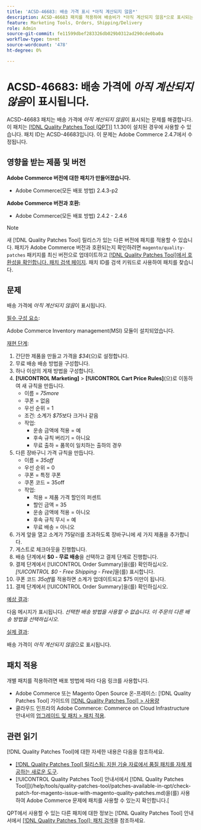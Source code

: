 ```yaml
---
title: 'ACSD-46683: 배송 가격 표시 *아직 계산되지 않음*'
description: ACSD-46683 패치를 적용하여 배송비가 *아직 계산되지 않음*으로 표시되는 Adobe Commerce 문제를 해결합니다.
feature: Marketing Tools, Orders, Shipping/Delivery
role: Admin
source-git-commit: fe11599dbef283326db029b0312ad290cde0ba0a
workflow-type: tm+mt
source-wordcount: '478'
ht-degree: 0%

---
```


# ACSD-46683: 배송 가격에 *아직 계산되지 않음*&#x200B;이 표시됩니다.

ACSD-46683 패치는 배송 가격에 *아직 계산되지 않음*&#x200B;이 표시되는 문제를 해결합니다. 이 패치는 [[!DNL Quality Patches Tool (QPT)]](https://experienceleague.adobe.com/en/docs/commerce-knowledge-base/kb/announcements/commerce-announcements/magento-quality-patches-released-new-tool-to-self-serve-quality-patches) 1.1.30이 설치된 경우에 사용할 수 있습니다. 패치 ID는 ACSD-46683입니다. 이 문제는 Adobe Commerce 2.4.7에서 수정됩니다.

## 영향을 받는 제품 및 버전

**Adobe Commerce 버전에 대한 패치가 만들어졌습니다.**

* Adobe Commerce(모든 배포 방법) 2.4.3-p2

**Adobe Commerce 버전과 호환:**

* Adobe Commerce(모든 배포 방법) 2.4.2 - 2.4.6

>[!NOTE]
>
>새 [!DNL Quality Patches Tool] 릴리스가 있는 다른 버전에 패치를 적용할 수 있습니다. 패치가 Adobe Commerce 버전과 호환되는지 확인하려면 `magento/quality-patches` 패키지를 최신 버전으로 업데이트하고 [[!DNL Quality Patches Tool]에서 호환성을 확인합니다. 패치 검색 페이지](https://experienceleague.adobe.com/tools/commerce-quality-patches/index.html). 패치 ID를 검색 키워드로 사용하여 패치를 찾습니다.

## 문제

배송 가격에 *아직 계산되지 않음*&#x200B;이 표시됩니다.

<u>필수 구성 요소</u>:

Adobe Commerce Inventory management(MSI) 모듈이 설치되었습니다.

<u>재현 단계</u>:

1. 간단한 제품을 만들고 가격을 *$34*(으)로 설정합니다.
1. 무료 배송 배송 방법을 구성합니다.
1. 하나 이상의 게재 방법을 구성합니다.
1. **[!UICONTROL Marketing]** > **[!UICONTROL Cart Price Rules]**(으)로 이동하여 새 규칙을 만듭니다.
   * 이름 = *75more*
   * 쿠폰 = 없음
   * 우선 순위 = 1
   * 조건: 소계가 *$75*&#x200B;보다 크거나 같음
   * 작업:
      * 운송 금액에 적용 = 예
      * 후속 규칙 버리기 = 아니요
      * 무료 출하 = 품목이 일치하는 출하의 경우
1. 다른 장바구니 가격 규칙을 만듭니다.
   * 이름 = *35off*
   * 우선 순위 = 0
   * 쿠폰 = 특정 쿠폰
   * 쿠폰 코드 = 35off
   * 작업:
      * 적용 = 제품 가격 할인의 퍼센트
      * 할인 금액 = 35
      * 운송 금액에 적용 = 아니오
      * 후속 규칙 무시 = 예
      * 무료 배송 = 아니오
1. 가게 앞을 열고 소계가 75달러를 초과하도록 장바구니에 세 가지 제품을 추가합니다.
1. 게스트로 체크아웃을 진행합니다.
1. 배송 단계에서 **$0 - 무료 배송**&#x200B;을 선택하고 결제 단계로 진행합니다.
1. 결제 단계에서 [!UICONTROL Order Summary]을(를) 확인하십시오. *[!UICONTROL $0 - Free Shipping - Free]*&#x200B;을(를) 표시합니다.
1. 쿠폰 코드 *35off*&#x200B;를 적용하면 소계가 업데이트되고 $75 미만이 됩니다.
1. 결제 단계에서 [!UICONTROL Order Summary]을(를) 확인하십시오.

<u>예상 결과</u>:

다음 메시지가 표시됩니다. *선택한 배송 방법을 사용할 수 없습니다. 이 주문의 다른 배송 방법을 선택하십시오.*

<u>실제 결과</u>:

배송 가격이 *아직 계산되지 않음*&#x200B;으로 표시됩니다.

## 패치 적용

개별 패치를 적용하려면 배포 방법에 따라 다음 링크를 사용합니다.

* Adobe Commerce 또는 Magento Open Source 온-프레미스: [!DNL Quality Patches Tool] 가이드의 [[!DNL Quality Patches Tool] > 사용량](/help/tools/quality-patches-tool/usage.md)
* 클라우드 인프라의 Adobe Commerce: Commerce on Cloud Infrastructure 안내서의 [업그레이드 및 패치 > 패치 적용](https://experienceleague.adobe.com/docs/commerce-cloud-service/user-guide/develop/upgrade/apply-patches.html).

## 관련 읽기

[!DNL Quality Patches Tool]에 대한 자세한 내용은 다음을 참조하세요.

* [[!DNL Quality Patches Tool] 릴리스됨: 지원 기술 자료에서 품질 패치를 자체 제공하는 새로운 도구](https://experienceleague.adobe.com/en/docs/commerce-knowledge-base/kb/announcements/commerce-announcements/magento-quality-patches-released-new-tool-to-self-serve-quality-patches).
* [!UICONTROL Quality Patches Tool] 안내서에서  [!DNL Quality Patches Tool]](/help/tools/quality-patches-tool/patches-available-in-qpt/check-patch-for-magento-issue-with-magento-quality-patches.md)을(를) 사용하여 Adobe Commerce 문제에 패치를 사용할 수 있는지 확인합니다.[


QPT에서 사용할 수 있는 다른 패치에 대한 정보는 [!DNL Quality Patches Tool] 안내서에서 [[!DNL Quality Patches Tool]: 패치 검색](https://experienceleague.adobe.com/tools/commerce-quality-patches/index.html)을 참조하세요.
